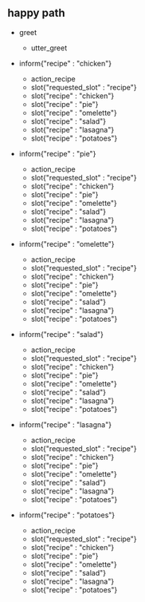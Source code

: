 
## happy path
* greet
    - utter_greet
* inform{"recipe" : "chicken"}
    - action_recipe
    - slot{"requested_slot" : "recipe"}
    - slot{"recipe" : "chicken"}
    - slot{"recipe" : "pie"}
    - slot{"recipe" : "omelette"}
    - slot{"recipe" : "salad"}
    - slot{"recipe" : "lasagna"}
    - slot{"recipe" : "potatoes"}

* inform{"recipe" : "pie"}
    - action_recipe
    - slot{"requested_slot" : "recipe"}
    - slot{"recipe" : "chicken"}
    - slot{"recipe" : "pie"}
    - slot{"recipe" : "omelette"}
    - slot{"recipe" : "salad"}
    - slot{"recipe" : "lasagna"}
    - slot{"recipe" : "potatoes"}

* inform{"recipe" : "omelette"}
    - action_recipe
    - slot{"requested_slot" : "recipe"}
    - slot{"recipe" : "chicken"}
    - slot{"recipe" : "pie"}
    - slot{"recipe" : "omelette"}
    - slot{"recipe" : "salad"}
    - slot{"recipe" : "lasagna"}
    - slot{"recipe" : "potatoes"}

* inform{"recipe" : "salad"}
    - action_recipe
    - slot{"requested_slot" : "recipe"}
    - slot{"recipe" : "chicken"}
    - slot{"recipe" : "pie"}
    - slot{"recipe" : "omelette"}
    - slot{"recipe" : "salad"}
    - slot{"recipe" : "lasagna"}
    - slot{"recipe" : "potatoes"}

* inform{"recipe" : "lasagna"}
    - action_recipe
    - slot{"requested_slot" : "recipe"}
    - slot{"recipe" : "chicken"}
    - slot{"recipe" : "pie"}
    - slot{"recipe" : "omelette"}
    - slot{"recipe" : "salad"}
    - slot{"recipe" : "lasagna"}
    - slot{"recipe" : "potatoes"}

* inform{"recipe" : "potatoes"}
    - action_recipe
    - slot{"requested_slot" : "recipe"}
    - slot{"recipe" : "chicken"}
    - slot{"recipe" : "pie"}
    - slot{"recipe" : "omelette"}
    - slot{"recipe" : "salad"}
    - slot{"recipe" : "lasagna"}
    - slot{"recipe" : "potatoes"}






